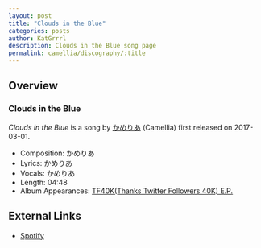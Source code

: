 ```yaml
---
layout: post
title: "Clouds in the Blue"
categories: posts
author: KatGrrrl
description: Clouds in the Blue song page
permalink: camellia/discography/:title
---
```


## Overview

### Clouds in the Blue

*Clouds in the Blue* is a song by [かめりあ](<{% link postsWiki/_posts/2023-12-10-camellia.md %}>) (Camellia) first released on 2017-03-01.

* Composition: かめりあ
* Lyrics: かめりあ
* Vocals: かめりあ
* Length: 04:48
* Album Appearances: [TF40K(Thanks Twitter Followers 40K) E.P.](<{% link postsInclude/_posts/camellia/albums/TF40KEP/2023-12-20-TF40KEP.md %}>)

## External Links

* [Spotify](https://open.spotify.com/track/5u0eZJwDCNK9J8DDWTBbVy?si=1eb0ba2623694128)
